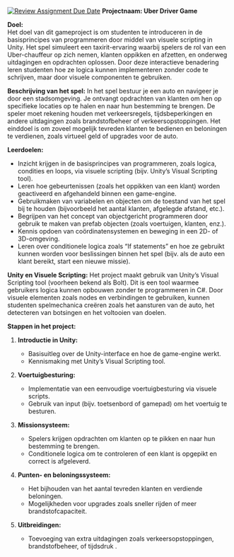 [![Review Assignment Due Date](https://classroom.github.com/assets/deadline-readme-button-22041afd0340ce965d47ae6ef1cefeee28c7c493a6346c4f15d667ab976d596c.svg)](https://classroom.github.com/a/PdcFKVix)
**Projectnaam: Uber Driver Game**

**Doel:**  
Het doel van dit gameproject is om studenten te introduceren in de basisprincipes van programmeren door middel van visuele scripting in Unity. Het spel simuleert een taxirit-ervaring waarbij spelers de rol van een Uber-chauffeur op zich nemen, klanten oppikken en afzetten, en onderweg uitdagingen en opdrachten oplossen. Door deze interactieve benadering leren studenten hoe ze logica kunnen implementeren zonder code te schrijven, maar door visuele componenten te gebruiken.

**Beschrijving van het spel:**
In het spel bestuur je een auto en navigeer je door een stadsomgeving. Je ontvangt opdrachten van klanten om hen op specifieke locaties op te halen en naar hun bestemming te brengen. De speler moet rekening houden met verkeersregels, tijdsbeperkingen en andere uitdagingen zoals brandstofbeheer of verkeersopstoppingen. Het einddoel is om zoveel mogelijk tevreden klanten te bedienen en beloningen te verdienen, zoals virtueel geld of upgrades voor de auto.

**Leerdoelen:**
- Inzicht krijgen in de basisprincipes van programmeren, zoals logica, condities en loops, via visuele scripting (bijv. Unity’s Visual Scripting tool).
- Leren hoe gebeurtenissen (zoals het oppikken van een klant) worden geactiveerd en afgehandeld binnen een game-engine.
- Gebruikmaken van variabelen en objecten om de toestand van het spel bij te houden (bijvoorbeeld het aantal klanten, afgelegde afstand, etc.).
- Begrijpen van het concept van objectgericht programmeren door gebruik te maken van prefab objecten (zoals voertuigen, klanten, enz.).
- Kennis opdoen van coördinatensystemen en beweging in een 2D- of 3D-omgeving.
- Leren over conditionele logica zoals “If statements” en hoe ze gebruikt kunnen worden voor beslissingen binnen het spel (bijv. als de auto een klant bereikt, start een nieuwe missie).

**Unity en Visuele Scripting:**
Het project maakt gebruik van Unity’s Visual Scripting tool (voorheen bekend als Bolt). Dit is een tool waarmee gebruikers logica kunnen opbouwen zonder te programmeren in C#. Door visuele elementen zoals nodes en verbindingen te gebruiken, kunnen studenten spelmechanica creëren zoals het aansturen van de auto, het detecteren van botsingen en het voltooien van doelen.

**Stappen in het project:**

1. **Introductie in Unity:**
   - Basisuitleg over de Unity-interface en hoe de game-engine werkt.
   - Kennismaking met Unity’s Visual Scripting tool.

2. **Voertuigbesturing:**
   - Implementatie van een eenvoudige voertuigbesturing via visuele scripts.
   - Gebruik van input (bijv. toetsenbord of gamepad) om het voertuig te besturen.

3. **Missionsysteem:**
   - Spelers krijgen opdrachten om klanten op te pikken en naar hun bestemming te brengen.
   - Conditionele logica om te controleren of een klant is opgepikt en correct is afgeleverd.

4. **Punten- en beloningssysteem:**
   - Het bijhouden van het aantal tevreden klanten en verdiende beloningen.
   - Mogelijkheden voor upgrades zoals sneller rijden of meer brandstofcapaciteit.

5. **Uitbreidingen:**
   - Toevoeging van extra uitdagingen zoals verkeersopstoppingen, brandstofbeheer, of tijdsdruk .

